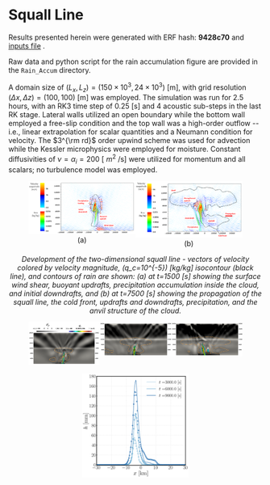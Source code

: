 # Squall Line

Results presented herein were generated with ERF hash: **9428c70** and [inputs file](https://github.com/erf-model/ERF/blob/9428c70c5c299fd8c11bc0b15634b917e16bdf7b/Exec/MoistRegTests/SquallLine_2D/inputs_moisture_Gabersek) .

Raw data and python script for the rain accumulation figure are provided in the `Rain_Accum` directory.
    
A domain size of $(L_x, L_z) = (150\times 10^3, 24\times 10^3)$ [m], with grid resolution $(\Delta x, \Delta z) = (100, 100)$ [m] was employed. The simulation was run for 2.5 hours, with an RK3 time step of 0.25 [s] and 4 acoustic sub-steps in the last RK stage. Lateral walls utilized an open boundary while the bottom wall employed a free-slip condition and the top wall was a high-order outflow -- i.e., linear extrapolation for scalar quantities and a Neumann condition for velocity. The $3^{\rm rd}$ order upwind scheme was used for advection while the Kessler microphysics were employed for moisture. Constant diffusivities of $\nu = \alpha_{i} = 200$ [ $m^{2}$ /s] were utilized for momentum and all scalars; no turbulence model was employed.

<div style="text-align: center;">
  <figure>
    <div style="display: flex; justify-content: space-around;">
      <div style="width: 85%;">
        <img src="SL1.png" alt="SL1" style="width: 100%;">
        <figcaption>(a)</figcaption>
      </div>
      <div style="width: 85%;">
        <img src="SL2.png" alt="SL2" style="width: 100%;">
        <figcaption>(b)</figcaption>
      </div>
    </div>
  </figure>

*Development of the two-dimensional squall line - vectors of velocity colored by velocity magnitude, \(q_c=10^{-5}\) [kg/kg] isocontour (black line), and contours of rain are shown: (a) at $t$=1500 [s] showing the surface wind shear, buoyant updrafts, precipitation accumulation inside the cloud, and initial downdrafts, and (b) at $t$=7500 [s] showing the propagation of the squall line, the cold front, updrafts and downdrafts, precipitation, and the anvil structure of the cloud.*

  <figure>
    <div style="display: flex; justify-content: space-around;">
      <div style="width: 85%;">
        <img src="Squall_Line_3000s.png" alt="3000s" style="width: 100%;">
      </div>
      <div style="width: 85%;">
        <img src="Squall_Line_6000s.png" alt="6000s" style="width: 100%;">
      </div>
      <div style="width: 85%;">
        <img src="Squall_Line_9000s.png" alt="9000s" style="width: 100%;">
      </div>
    </div>
  </figure>

  <figure>
    <img src="Squall_Line_Rain_Accum.png" alt="Rain Accumulation" style="width: 50%;">
  </figure>
</div>

